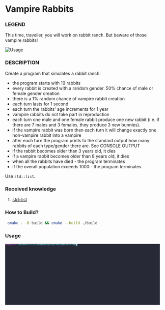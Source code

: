 # Vampire Rabbits

### LEGEND
This time, traveller, you will work on rabbit ranch.
But beware of those vampire rabbits!

![Usage](.local/vamprab.gif)

### DESCRIPTION

Create a program that simulates a rabbit ranch:
* the program starts with 10 rabbits
* every rabbit is created with a random gender. 50% chance of male or female gender
creation
* there is a 1% random chance of vampire rabbit creation
* each turn lasts for 1 second
* each turn the rabbits' age increments for 1 year
* vampire rabbits do not take part in reproduction
* each turn one male and one female rabbit produce one new rabbit (i.e. if there are 7
males and 3 females, they produce 3 new bunnies).
* if the vampire rabbit was born then each turn it will change exactly one non-vampire
rabbit into a vampire
* after each turn the program prints to the standard output how many rabbits of each
type/gender there are. See CONSOLE OUTPUT
* if the rabbit becomes older than 3 years old, it dies
* if a vampire rabbit becomes older than 8 years old, it dies
* when all the rabbits have died - the program terminates
* if the overall population exceeds 1000 - the program terminates

Use `std::list`.

### Received knowledge
1. [std::list](https://en.cppreference.com/w/cpp/container/list)

### How to Build?
```bash
 cmake . -B build && cmake --build ./build
 ```

### Usage
![Usage](.local/usage.svg)